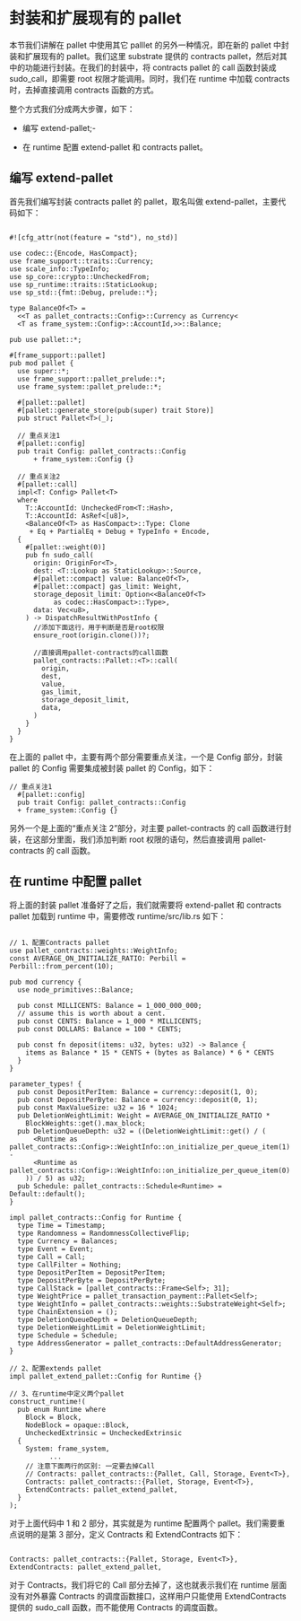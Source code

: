 # 封装和扩展现有的 pallet

本节我们讲解在 pallet 中使用其它 palllet 的另外一种情况，即在新的 pallet 中封装和扩展现有的 pallet。我们这里 substrate 提供的 contracts pallet，然后对其中的功能进行封装。在我们的封装中，将 contracts pallet 的 call 函数封装成 sudo_call，即需要 root 权限才能调用。同时，我们在 runtime 中加载 contracts 时，去掉直接调用 contracts 函数的方式。

整个方式我们分成两大步骤，如下：

- 编写 extend-pallet;-

- 在 runtime 配置 extend-pallet 和 contracts pallet。

## 编写 extend-pallet

首先我们编写封装 contracts pallet 的 pallet，取名叫做 extend-pallet，主要代码如下：

```

#![cfg_attr(not(feature = "std"), no_std)]

use codec::{Encode, HasCompact};
use frame_support::traits::Currency;
use scale_info::TypeInfo;
use sp_core::crypto::UncheckedFrom;
use sp_runtime::traits::StaticLookup;
use sp_std::{fmt::Debug, prelude::*};

type BalanceOf<T> =
  <<T as pallet_contracts::Config>::Currency as Currency<
  <T as frame_system::Config>::AccountId,>>::Balance;

pub use pallet::*;

#[frame_support::pallet]
pub mod pallet {
  use super::*;
  use frame_support::pallet_prelude::*;
  use frame_system::pallet_prelude::*;

  #[pallet::pallet]
  #[pallet::generate_store(pub(super) trait Store)]
  pub struct Pallet<T>(_);

  // 重点关注1
  #[pallet::config]
  pub trait Config: pallet_contracts::Config
      + frame_system::Config {}

  // 重点关注2
  #[pallet::call]
  impl<T: Config> Pallet<T>
  where
    T::AccountId: UncheckedFrom<T::Hash>,
    T::AccountId: AsRef<[u8]>,
    <BalanceOf<T> as HasCompact>::Type: Clone
     + Eq + PartialEq + Debug + TypeInfo + Encode,
  {
    #[pallet::weight(0)]
    pub fn sudo_call(
      origin: OriginFor<T>,
      dest: <T::Lookup as StaticLookup>::Source,
      #[pallet::compact] value: BalanceOf<T>,
      #[pallet::compact] gas_limit: Weight,
      storage_deposit_limit: Option<<BalanceOf<T>
           as codec::HasCompact>::Type>,
      data: Vec<u8>,
    ) -> DispatchResultWithPostInfo {
      //添加下面这行，用于判断是否是root权限
      ensure_root(origin.clone())?;

      //直接调用pallet-contracts的call函数
      pallet_contracts::Pallet::<T>::call(
        origin,
        dest,
        value,
        gas_limit,
        storage_deposit_limit,
        data,
      )
    }
  }
}
```

在上面的 pallet 中，主要有两个部分需要重点关注，一个是 Config 部分，封装 pallet 的 Config 需要集成被封装 pallet 的 Config，如下：

```
// 重点关注1
  #[pallet::config]
  pub trait Config: pallet_contracts::Config
  + frame_system::Config {}
```

另外一个是上面的“重点关注 2”部分，对主要 pallet-contracts 的 call 函数进行封装，在这部分里面，我们添加判断 root 权限的语句，然后直接调用 pallet-contracts 的 call 函数。

## 在 runtime 中配置 pallet

将上面的封装 pallet 准备好了之后，我们就需要将 extend-pallet 和 contracts pallet 加载到 runtime 中，需要修改 runtime/src/lib.rs 如下：

```

// 1、配置Contracts pallet
use pallet_contracts::weights::WeightInfo;
const AVERAGE_ON_INITIALIZE_RATIO: Perbill = Perbill::from_percent(10);

pub mod currency {
  use node_primitives::Balance;

  pub const MILLICENTS: Balance = 1_000_000_000;
  // assume this is worth about a cent.
  pub const CENTS: Balance = 1_000 * MILLICENTS;
  pub const DOLLARS: Balance = 100 * CENTS;

  pub const fn deposit(items: u32, bytes: u32) -> Balance {
    items as Balance * 15 * CENTS + (bytes as Balance) * 6 * CENTS
  }
}

parameter_types! {
  pub const DepositPerItem: Balance = currency::deposit(1, 0);
  pub const DepositPerByte: Balance = currency::deposit(0, 1);
  pub const MaxValueSize: u32 = 16 * 1024;
  pub DeletionWeightLimit: Weight = AVERAGE_ON_INITIALIZE_RATIO *
    BlockWeights::get().max_block;
  pub DeletionQueueDepth: u32 = ((DeletionWeightLimit::get() / (
      <Runtime as pallet_contracts::Config>::WeightInfo::on_initialize_per_queue_item(1) -
      <Runtime as pallet_contracts::Config>::WeightInfo::on_initialize_per_queue_item(0)
    )) / 5) as u32;
  pub Schedule: pallet_contracts::Schedule<Runtime> = Default::default();
}

impl pallet_contracts::Config for Runtime {
  type Time = Timestamp;
  type Randomness = RandomnessCollectiveFlip;
  type Currency = Balances;
  type Event = Event;
  type Call = Call;
  type CallFilter = Nothing;
  type DepositPerItem = DepositPerItem;
  type DepositPerByte = DepositPerByte;
  type CallStack = [pallet_contracts::Frame<Self>; 31];
  type WeightPrice = pallet_transaction_payment::Pallet<Self>;
  type WeightInfo = pallet_contracts::weights::SubstrateWeight<Self>;
  type ChainExtension = ();
  type DeletionQueueDepth = DeletionQueueDepth;
  type DeletionWeightLimit = DeletionWeightLimit;
  type Schedule = Schedule;
  type AddressGenerator = pallet_contracts::DefaultAddressGenerator;
}

// 2、配置extends pallet
impl pallet_extend_pallet::Config for Runtime {}

// 3、在runtime中定义两个pallet
construct_runtime!(
  pub enum Runtime where
    Block = Block,
    NodeBlock = opaque::Block,
    UncheckedExtrinsic = UncheckedExtrinsic
  {
    System: frame_system,
          ...
    // 注意下面两行的区别: 一定要去掉Call
    // Contracts: pallet_contracts::{Pallet, Call, Storage, Event<T>},
    Contracts: pallet_contracts::{Pallet, Storage, Event<T>},
    ExtendContracts: pallet_extend_pallet,
  }
);
```

对于上面代码中 1 和 2 部分，其实就是为 runtime 配置两个 pallet。我们需要重点说明的是第 3 部分，定义 Contracts 和 ExtendContracts 如下：

```

Contracts: pallet_contracts::{Pallet, Storage, Event<T>},
ExtendContracts: pallet_extend_pallet,
```

对于 Contracts，我们将它的 Call 部分去掉了，这也就表示我们在 runtime 层面没有对外暴露 Contracts 的调度函数接口，这样用户只能使用 ExtendContracts 提供的 sudo_call 函数，而不能使用 Contracts 的调度函数。
